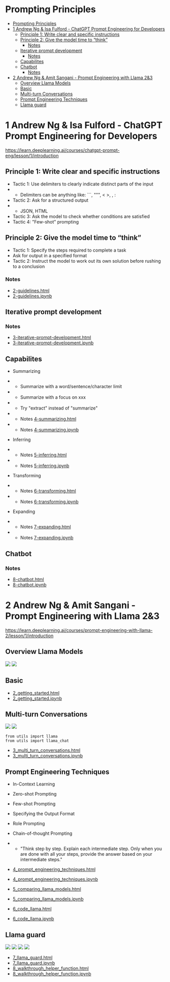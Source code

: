 # Prompting Principles

- [Prompting Principles](#prompting-principles)
- [1 Andrew Ng \& Isa Fulford - ChatGPT Prompt Engineering for Developers](#1-andrew-ng--isa-fulford---chatgpt-prompt-engineering-for-developers)
  - [Principle 1: Write clear and specific instructions](#principle-1-write-clear-and-specific-instructions)
  - [Principle 2: Give the model time to “think”](#principle-2-give-the-model-time-to-think)
    - [Notes](#notes)
  - [Iterative prompt development](#iterative-prompt-development)
    - [Notes](#notes-1)
  - [Capabilites](#capabilites)
  - [Chatbot](#chatbot)
    - [Notes](#notes-2)
- [2 Andrew Ng \& Amit Sangani - Prompt Engineering with Llama 2\&3](#2-andrew-ng--amit-sangani---prompt-engineering-with-llama-23)
  - [Overview Llama Models](#overview-llama-models)
  - [Basic](#basic)
  - [Multi-turn Conversations](#multi-turn-conversations)
  - [Prompt Engineering Techniques](#prompt-engineering-techniques)
  - [Llama guard](#llama-guard)


# 1 Andrew Ng & Isa Fulford - ChatGPT Prompt Engineering for Developers  
https://learn.deeplearning.ai/courses/chatgpt-prompt-eng/lesson/1/introduction 

## Principle 1: Write clear and specific instructions

- Tactic 1: Use delimiters to clearly indicate distinct parts of the input
- - Delimiters can be anything like: ```, """, < >, <tag> </tag>, :
- Tactic 2: Ask for a structured output
- - JSON, HTML
- Tactic 3: Ask the model to check whether conditions are satisfied
- Tactic 4: "Few-shot" prompting


## Principle 2: Give the model time to “think”
- Tactic 1: Specify the steps required to complete a task
- Ask for output in a specified format
- Tactic 2: Instruct the model to work out its own solution before rushing to a conclusion

### Notes
- [2-guidelines.html](./andrew_ng_prompts/l2-guidelines.html)
- [2-guidelines.ipynb](./andrew_ng_prompts/l2-guidelines.ipynb)

## Iterative prompt development
 
### Notes
- [3-iterative-prompt-development.html](./andrew_ng_prompts/l3-iterative-prompt-development.html)
- [3-iterative-prompt-development.ipynb](./andrew_ng_prompts/l3-iterative-prompt-development.ipynb) 

## Capabilites
- Summarizing
- - Summarize with a word/sentence/character limit
- - Summarize with a focus on xxx
- - Try "extract" instead of "summarize"

- - Notes [4-summarizing.html](./andrew_ng_prompts/l4-summarizing.html)
- - Notes [4-summarizing.ipynb](./andrew_ng_prompts/l4-summarizing.ipynb)

- Inferring
- - Notes [5-inferring.html](./andrew_ng_prompts/l5-inferring.html)
- - Notes [5-inferring.ipynb](./andrew_ng_prompts/l5-inferring.ipynb)
- Transforming
- - Notes [6-transforming.html](./andrew_ng_prompts/l6-transforming.html)
- - Notes [6-transforming.ipynb](./andrew_ng_prompts/l6-transforming.ipynb)
- Expanding
- - Notes [7-expanding.html](./andrew_ng_prompts/l7-expanding.html)
- - Notes [7-expanding.ipynb](./andrew_ng_prompts/l7-expanding.ipynb)

## Chatbot
### Notes
- [8-chatbot.html](./andrew_ng_prompts/l8-chatbot.html)
- [8-chatbot.ipynb](./andrew_ng_prompts/l8-chatbot.ipynb) 



# 2 Andrew Ng & Amit Sangani - Prompt Engineering with Llama 2&3 

https://learn.deeplearning.ai/courses/prompt-engineering-with-llama-2/lesson/1/introduction 

## Overview Llama Models

![](./llama_prompts/llama2models.png)
![](./llama_prompts/codellamamodels.png)

## Basic
- [2_getting_started.html](./llama_prompts/L2_getting_started.html)
- [2_getting_started.ipynb](./llama_prompts/L2_getting_started.ipynb)
 
## Multi-turn Conversations

![](./llama_prompts/L3-1.png)
![](./llama_prompts/L3-2.png)
```
from utils import llama
from utils import llama_chat
```
 
- [3_multi_turn_conversations.html](./llama_prompts/L3_multi_turn_conversations.html)
- [3_multi_turn_conversations.ipynb](./llama_prompts/L3_multi_turn_conversations.ipynb)

## Prompt Engineering Techniques
- In-Context Learning
- Zero-shot Prompting
- Few-shot Prompting
- Specifying the Output Format
- Role Prompting
- Chain-of-thought Prompting
- - "Think step by step.
Explain each intermediate step.
Only when you are done with all your steps,
provide the answer based on your intermediate steps."

- [4_prompt_engineering_techniques.html](./llama_prompts/L4_prompt_engineering_techniques.html)
- [4_prompt_engineering_techniques.ipynb](./llama_prompts/L4_prompt_engineering_techniques.ipynb)
- [5_comparing_llama_models.html](./llama_prompts/L5_comparing_llama_models.html)
- [5_comparing_llama_models.ipynb](./llama_prompts/L5_comparing_llama_models.ipynb)
- [6_code_llama.html](./llama_prompts/L6_code_llama.html)
- [6_code_llama.ipynb](./llama_prompts/L6_code_llama.ipynb)

## Llama guard

![](./llama_prompts/L7_guard.png)
![](./llama_prompts/L7_guard2.png)
![](./llama_prompts/L7_guard3.png)
![](./llama_prompts/L7_guard4.png)

- [7_llama_guard.html](./llama_prompts/L7_llama_guard.html)
- [7_llama_guard.ipynb](./llama_prompts/L7_llama_guard.ipynb)
- [8_walkthrough_helper_function.html](./llama_prompts/L8_walkthrough_helper_function.html)
- [8_walkthrough_helper_function.ipynb](./llama_prompts/L8_walkthrough_helper_function.ipynb)

